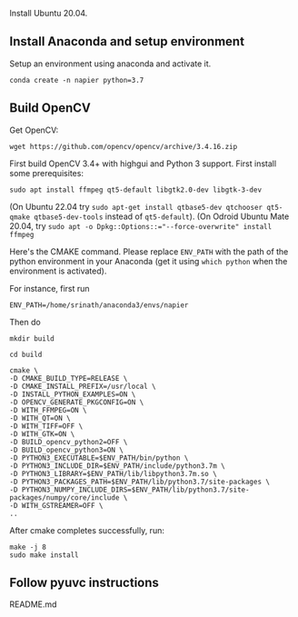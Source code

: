 Install Ubuntu 20.04.

## Install Anaconda and setup environment

Setup an environment using anaconda and activate it.

`conda create -n napier python=3.7`

## Build OpenCV

Get OpenCV:

`wget https://github.com/opencv/opencv/archive/3.4.16.zip`

First build OpenCV 3.4+ with highgui and Python 3 support. First install some prerequisites:

`sudo apt install ffmpeg qt5-default libgtk2.0-dev libgtk-3-dev`

(On Ubuntu 22.04 try `sudo apt-get install qtbase5-dev qtchooser qt5-qmake qtbase5-dev-tools` instead of `qt5-default`).
(On Odroid Ubuntu Mate 20.04, try `sudo apt -o Dpkg::Options::="--force-overwrite" install ffmpeg`

Here's the CMAKE command. Please replace `ENV_PATH` with the path of the python environment in your Anaconda (get it using `which python` when the environment is activated).

For instance, first run

`ENV_PATH=/home/srinath/anaconda3/envs/napier`

Then do

```
mkdir build

cd build

cmake \
-D CMAKE_BUILD_TYPE=RELEASE \
-D CMAKE_INSTALL_PREFIX=/usr/local \
-D INSTALL_PYTHON_EXAMPLES=ON \
-D OPENCV_GENERATE_PKGCONFIG=ON \
-D WITH_FFMPEG=ON \
-D WITH_QT=ON \
-D WITH_TIFF=OFF \
-D WITH_GTK=ON \
-D BUILD_opencv_python2=OFF \
-D BUILD_opencv_python3=ON \
-D PYTHON3_EXECUTABLE=$ENV_PATH/bin/python \
-D PYTHON3_INCLUDE_DIR=$ENV_PATH/include/python3.7m \
-D PYTHON3_LIBRARY=$ENV_PATH/lib/libpython3.7m.so \
-D PYTHON3_PACKAGES_PATH=$ENV_PATH/lib/python3.7/site-packages \
-D PYTHON3_NUMPY_INCLUDE_DIRS=$ENV_PATH/lib/python3.7/site-packages/numpy/core/include \
-D WITH_GSTREAMER=OFF \
..
```

After cmake completes successfully, run:

```
make -j 8
sudo make install
```

## Follow pyuvc instructions

README.md
